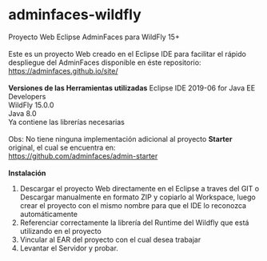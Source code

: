 # adminfaces-wildfly
Proyecto Web Eclipse AdminFaces para WildFly 15+
<br/>
<br/>
Este es un proyecto Web creado en el Eclipse IDE para facilitar el rápido despliegue del AdminFaces disponible en éste repositorio: <br/>
https://adminfaces.github.io/site/
<br/>
<br/>
**Versiones de las Herramientas utilizadas**
Eclipse IDE 2019-06 for Java EE Developers<br/>
WildFly 15.0.0 <br/>
Java 8.0 <br/>
Ya contiene las librerías necesarias<br/>
<br/>
Obs: No tiene ninguna implementación adicional al proyecto **Starter** original, el cual se encuentra en: <br/>
https://github.com/adminfaces/admin-starter<br/>
<br/>
**Instalación**
1. Descargar el proyecto Web directamente en el Eclipse a traves del GIT o Descargar manualmente en formato ZIP y copiarlo al Workspace, luego crear el proyecto con el mismo nombre para que el IDE lo reconozca automáticamente<br/>
2. Referenciar correctamente la librería del Runtime del Wildfly que está utilizando en el proyecto<br/>
3. Vincular al EAR del proyecto con el cual desea trabajar<br/>
4. Levantar el Servidor y probar.<br/>
